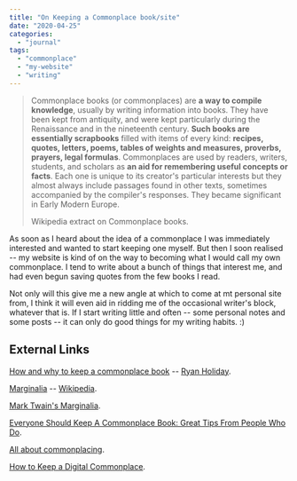```yaml
---
title: "On Keeping a Commonplace book/site"
date: "2020-04-25"
categories: 
  - "journal"
tags: 
  - "commonplace"
  - "my-website"
  - "writing"
---
```


> Commonplace books (or commonplaces) are **a way to compile knowledge**, usually by writing information into books. They have been kept from antiquity, and were kept particularly during the Renaissance and in the nineteenth century. **Such books are essentially scrapbooks** filled with items of every kind: **recipes, quotes, letters, poems, tables of weights and measures, proverbs, prayers, legal formulas**. Commonplaces are used by readers, writers, students, and scholars as **an aid for remembering useful concepts or facts**. Each one is unique to its creator's particular interests but they almost always include passages found in other texts, sometimes accompanied by the compiler's responses. They became significant in Early Modern Europe.
> 
> Wikipedia extract on Commonplace books.

As soon as I heard about the idea of a commonplace I was immediately interested and wanted to start keeping one myself. But then I soon realised -- my website is kind of on the way to becoming what I would call my own commonplace. I tend to write about a bunch of things that interest me, and had even begun saving quotes from the few books I read.

Not only will this give me a new angle at which to come at mt personal site from, I think it will even aid in ridding me of the occasional writer's block, whatever that is. If I start writing little and often -- some personal notes and some posts -- it can only do good things for my writing habits. :)

## External Links

[How and why to keep a commonplace book](https://ryanholiday.net/how-and-why-to-keep-a-commonplace-book/) -- [Ryan Holiday](https://ryanholiday.net/).

[Marginalia](https://en.wikipedia.org/wiki/Marginalia) -- [Wikipedia](https://en.wikipedia.org/).

[Mark Twain's Marginalia](https://marktwainhouse.blogspot.com/2010/01/mark-twains-marginalia.html).

[Everyone Should Keep A Commonplace Book: Great Tips From People Who Do](https://thoughtcatalog.com/ryan-holiday/2013/08/everyone-should-keep-a-commonplace-book-great-tips-from-people-who-do/).

[All about commonplacing](https://startgainingmomentum.com/all-about-commonplacing/).

[How to Keep a Digital Commonplace](https://startgainingmomentum.com/how-to-keep-a-commonplace/).
